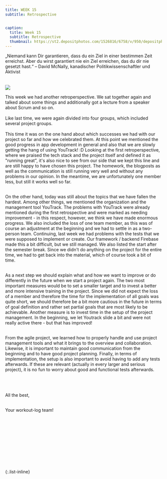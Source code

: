 ```yaml
---
title: WEEK 15
subtitle: Retrospective


caption:
  title: Week 15
  subtitle: Retrospective
  thumbnail: https://st2.depositphotos.com/1526816/6758/v/950/depositphotos_67585055-stock-illustration-word-expression.jpg
---
```


<div align="left">
„Niemand kann Dir garantieren, dass du ein Ziel in einer bestimmen Zeit erreichst. Aber du wirst garantiert nie ein Ziel erreichen, das du dir nie gesetzt hast.“
– David McNally, kanadischer Politikwissenschaftler und Aktivist
<br><br><br>

<img src="retro03052022.png"/>

This week we had another retroperspective. We sat together again and talked about some things and additionally got a lecture from a speaker about Scrum and so on. 
<br><br>
Like last time, we were again divided into four groups, which included several project groups. 
<br><br>
This time it was on the one hand about which successes we had with our project so far and how we celebrated them.  At this point we mentioned the good progress in app development in general and also that we are slowly getting the hang of using YouTrack! :D Looking at the first retroperspective, where we praised the tech stack and the project itself and defined it as "running great", it's also nice to see from our side that we kept this line and are still happy to have chosen this project. The homework, the blogposts as well as the communication is still running very well and without any problems in our opinion. In the meantime, we are unfortunately one member less, but still it works well so far. <br><br>

On the other hand, today was still about the topics that we have fallen the hardest. Among other things, we mentioned the organization and the management tool YouTrack. The problems with YouTrack were already mentioned during the first retrospective and were marked as needing improvement - in this respect, however, we think we have made enormous progress. We also included the loss of one team member, as this was of course an adjustment at the beginning and we had to settle in as a two-person team.  Continuing, last week we had problems with the tests that we were supposed to implement or create. Our framework / backend Firebase made this a bit difficult, but we still managed. We also listed the start after the semester break. Since we didn't do anything on the project for the entire time, we had to get back into the material, which of course took a bit of time. <br><br>

As a next step we should explain what and how we want to improve or do differently in the future when we start a project again.  The two most important measures would be to set a smaller target and to invest a better and more intensive training in the project. Since we did not expect the loss of a member and therefore the time for the implementation of all goals was quite short, we should therefore be a bit more cautious in the future in terms of goal definition and rather set partial goals that are most likely to be achievable. Another measure is to invest time in the setup of the project management. In the beginning, we let Youtrack slide a bit and were not really active there - but that has improved! <br><br>

From the agile project, we learned how to properly handle and use project management tools and what it brings to the overview and collaboration. Likewise, it is important to maintain good communication from the beginning and to have good project planning. Finally, in terms of implementation, the setup is also important to avoid having to add any tests afterwards. If these are relevant (actually in every larger and serious project), it is no fun to worry about good and functional tests afterwards. <br><br>

  
<br><br>
All the best,<br><br>

Your workout-log team!<br><br><br><br><br>

</div>

 <script src="https://utteranc.es/client.js"
          repo="DHBW-TrainingApp/Blog"
          issue-term="pathname"
          label="Blog Comment"
          theme="github-light"
          crossorigin="anonymous"
          async>
  </script>
  
  <br>  <br>  <br>  <br>  <br>
  

{:.list-inline}

